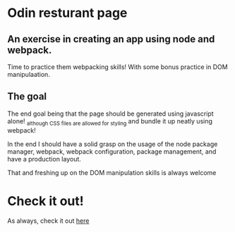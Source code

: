 # Odin resturant page

## An exercise in creating an app using node and webpack.

Time to practice them webpacking skills!
With some bonus practice in DOM manipulaation.

## The goal

The end goal being that the page should be generated using javascript alone!
<sub>although CSS files are allowed for styling</sub>
and bundle it up neatly using webpack!

In the end I should have a solid grasp on the usage of the node package manager, webpack, webpack configuration, package management, and have a production layout.

That and freshing up on the DOM manipulation skills is always welcome

# Check it out!

As always, check it out [here](https://danishkodemonkey.github.io/odin-resturant-page/)
